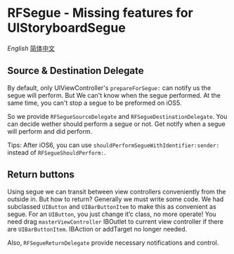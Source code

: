 # RFSegue - Missing features for UIStoryboardSegue

<base href="//github.com/RFUI/RFSegue/blob/master/" />

*English* [简体中文](Readme~zh-hans.md)

## Source & Destination Delegate

By default, only UIViewController's `prepareForSegue:` can notify us the segue will perform. But We can't know when the segue performed. At the same time, you can't stop a segue to be preformed on iOS5.

So we provide `RFSegueSourceDelegate` and `RFSegueDestinationDelegate`. You can decide wether should perform a segue or not. Get notify when a segue will perform and did perform.

Tips: After iOS6, you can use `shouldPerformSegueWithIdentifier:sender:` instead of `RFSegueShouldPerform:`.

## Return buttons

Using segue we can transit between view controllers conveniently from the outside in. But how to return? Generally we must write some code. We had subclassed `UIButton` and `UIBarButtonItem` to make this as convenient as segue. For an `UIButton`, you just change it’c class, no more operate! You need drag `masterViewController` IBOutlet to current view controller if there are `UIBarButtonItem`. IBAction or addTarget no longer needed.

Also, `RFSegueReturnDelegate` provide necessary notifications and control.
